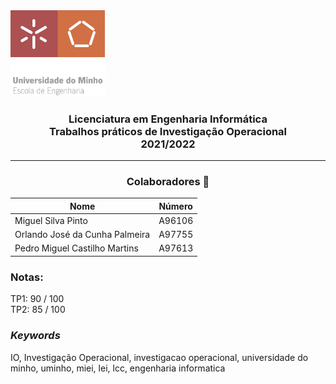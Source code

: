 <img src='uminho.png' width="30%"/>

<h3 align="center">Licenciatura em Engenharia Informática <br> Trabalhos práticos de Investigação Operacional <br> 2021/2022 </h3>

---
<h3 align="center"> Colaboradores &#129309 </h2>

<div align="center">

| Nome                                | Número |
|-------------------------------------|--------|
| Miguel Silva Pinto                  | A96106 |
| Orlando José da Cunha Palmeira      | A97755 |
| Pedro Miguel Castilho Martins       | A97613 |

</div>

### Notas:
TP1: 90 / 100 <br>
TP2: 85 / 100

<h3><i>Keywords</i></h3>
IO, Investigação Operacional, investigacao operacional, universidade do minho, uminho, miei, lei, lcc, engenharia informatica
